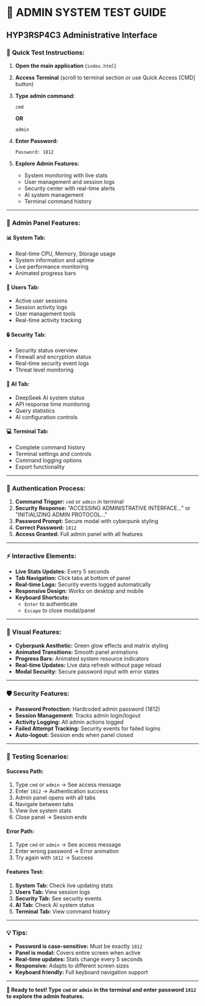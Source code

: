 # 🔐 ADMIN SYSTEM TEST GUIDE

## HYP3RSP4C3 Administrative Interface

### 🚀 **Quick Test Instructions:**

1. **Open the main application** (`index.html`)

2. **Access Terminal** (scroll to terminal section or use Quick Access [CMD] button)

3. **Type admin command:**
   ```
   cmd
   ```
   **OR**
   ```
   admin
   ```

4. **Enter Password:**
   ```
   Password: 1812
   ```

5. **Explore Admin Features:**
   - System monitoring with live stats
   - User management and session logs
   - Security center with real-time alerts
   - AI system management
   - Terminal command history

---

### 🎯 **Admin Panel Features:**

#### **📊 System Tab:**
- Real-time CPU, Memory, Storage usage
- System information and uptime
- Live performance monitoring
- Animated progress bars

#### **👥 Users Tab:**
- Active user sessions
- Session activity logs
- User management tools
- Real-time activity tracking

#### **🔒 Security Tab:**
- Security status overview
- Firewall and encryption status
- Real-time security event logs
- Threat level monitoring

#### **🤖 AI Tab:**
- DeepSeek AI system status
- API response time monitoring
- Query statistics
- AI configuration controls

#### **💻 Terminal Tab:**
- Complete command history
- Terminal settings and controls
- Command logging options
- Export functionality

---

### 🔑 **Authentication Process:**

1. **Command Trigger:** `cmd` or `admin` in terminal
2. **Security Response:** "ACCESSING ADMINISTRATIVE INTERFACE..." or "INITIALIZING ADMIN PROTOCOL..."
3. **Password Prompt:** Secure modal with cyberpunk styling
4. **Correct Password:** `1812`
5. **Access Granted:** Full admin panel with all features

---

### ⚡ **Interactive Elements:**

- **Live Stats Updates:** Every 5 seconds
- **Tab Navigation:** Click tabs at bottom of panel
- **Real-time Logs:** Security events logged automatically
- **Responsive Design:** Works on desktop and mobile
- **Keyboard Shortcuts:** 
  - `Enter` to authenticate
  - `Escape` to close modal/panel

---

### 🎨 **Visual Features:**

- **Cyberpunk Aesthetic:** Green glow effects and matrix styling
- **Animated Transitions:** Smooth panel animations
- **Progress Bars:** Animated system resource indicators
- **Real-time Updates:** Live data refresh without page reload
- **Modal Security:** Secure password input with error states

---

### 🛡️ **Security Features:**

- **Password Protection:** Hardcoded admin password (1812)
- **Session Management:** Tracks admin login/logout
- **Activity Logging:** All admin actions logged
- **Failed Attempt Tracking:** Security events for failed logins
- **Auto-logout:** Session ends when panel closed

---

### 🚨 **Testing Scenarios:**

#### **Success Path:**
1. Type `cmd` or `admin` → See access message
2. Enter `1812` → Authentication success
3. Admin panel opens with all tabs
4. Navigate between tabs
5. View live system stats
6. Close panel → Session ends

#### **Error Path:**
1. Type `cmd` or `admin` → See access message  
2. Enter wrong password → Error animation
3. Try again with `1812` → Success

#### **Features Test:**
1. **System Tab:** Check live updating stats
2. **Users Tab:** View session logs
3. **Security Tab:** See security events
4. **AI Tab:** Check AI system status
5. **Terminal Tab:** View command history

---

### 💡 **Tips:**

- **Password is case-sensitive:** Must be exactly `1812`
- **Panel is modal:** Covers entire screen when active
- **Real-time updates:** Stats change every 5 seconds
- **Responsive:** Adapts to different screen sizes
- **Keyboard friendly:** Full keyboard navigation support

---

**🎯 Ready to test! Type `cmd` or `admin` in the terminal and enter password `1812` to explore the admin features.**